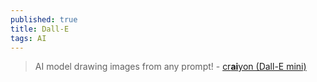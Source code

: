 ```yaml
---
published: true
title: Dall-E
tags: AI
---
```

> AI model drawing images from any prompt! - [cr**ai**yon (Dall-E mini)](https://www.craiyon.com/)
